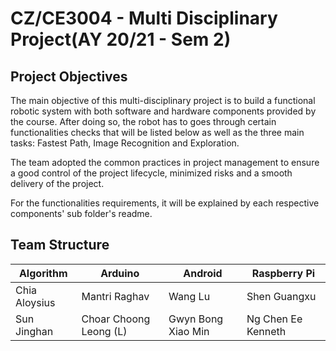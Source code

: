 # CZ/CE3004 - Multi Disciplinary Project(AY 20/21 - Sem 2)

## Project Objectives

The main objective of this multi-disciplinary project is to build a functional robotic system with both software and hardware components provided by the course. After doing so, the robot has to goes through certain functionalities checks that will be listed below as well as the three main tasks: Fastest Path, Image Recognition and Exploration.

The team adopted the common practices in project management to ensure a good control of the project lifecycle, minimized risks and a smooth delivery of the project.

For the functionalities requirements, it will be explained by each respective components' sub folder's readme.

## Team Structure

| Algorithm     | Arduino                | Android            | Raspberry Pi       |
| ------------- | ---------------------- | ------------------ | ------------------ |
| Chia Aloysius | Mantri Raghav          | Wang Lu            | Shen Guangxu       |
| Sun Jinghan   | Choar Choong Leong (L) | Gwyn Bong Xiao Min | Ng Chen Ee Kenneth |
